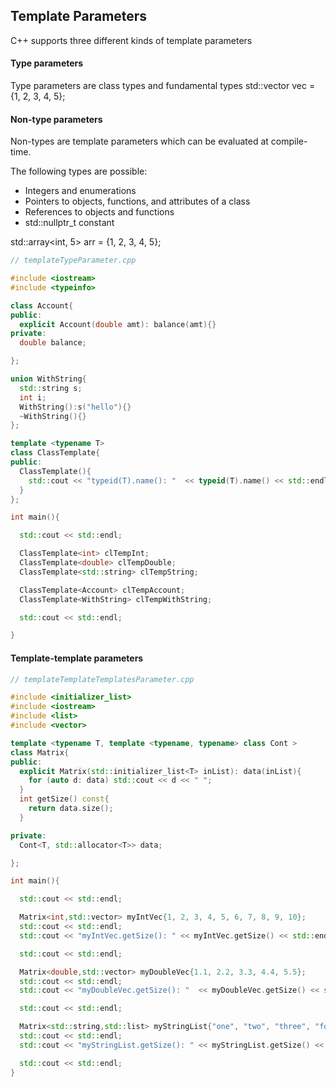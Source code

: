 ## Template Parameters

C++ supports three different kinds of template parameters

#### Type parameters

Type parameters are class types and fundamental types
std::vector<int> vec = {1, 2, 3, 4, 5}; 
  
#### Non-type parameters

Non-types are template parameters which can be evaluated at compile-time.

The following types are possible:

- Integers and enumerations
- Pointers to objects, functions, and attributes of a class
- References to objects and functions
- std::nullptr_t constant
  
std::array<int, 5> arr = {1, 2, 3, 4, 5};

```cpp
// templateTypeParameter.cpp

#include <iostream>
#include <typeinfo>

class Account{
public:
  explicit Account(double amt): balance(amt){}
private:
  double balance;

};

union WithString{
  std::string s;
  int i;
  WithString():s("hello"){}
  ~WithString(){}
};

template <typename T>
class ClassTemplate{
public:
  ClassTemplate(){
    std::cout << "typeid(T).name(): "  << typeid(T).name() << std::endl;
  }
};

int main(){

  std::cout << std::endl;

  ClassTemplate<int> clTempInt;
  ClassTemplate<double> clTempDouble;
  ClassTemplate<std::string> clTempString;

  ClassTemplate<Account> clTempAccount;
  ClassTemplate<WithString> clTempWithString;

  std::cout << std::endl;

}
```

#### Template-template parameters

```cpp
// templateTemplateTemplatesParameter.cpp

#include <initializer_list>
#include <iostream>
#include <list>
#include <vector>

template <typename T, template <typename, typename> class Cont >
class Matrix{
public:
  explicit Matrix(std::initializer_list<T> inList): data(inList){
    for (auto d: data) std::cout << d << " ";
  }
  int getSize() const{
    return data.size();
  }

private:
  Cont<T, std::allocator<T>> data;

};

int main(){

  std::cout << std::endl;

  Matrix<int,std::vector> myIntVec{1, 2, 3, 4, 5, 6, 7, 8, 9, 10};
  std::cout << std::endl;
  std::cout << "myIntVec.getSize(): " << myIntVec.getSize() << std::endl;

  std::cout << std::endl;

  Matrix<double,std::vector> myDoubleVec{1.1, 2.2, 3.3, 4.4, 5.5};
  std::cout << std::endl;
  std::cout << "myDoubleVec.getSize(): "  << myDoubleVec.getSize() << std::endl;

  std::cout << std::endl;

  Matrix<std::string,std::list> myStringList{"one", "two", "three", "four"};
  std::cout << std::endl;
  std::cout << "myStringList.getSize(): " << myStringList.getSize() << std::endl;

  std::cout << std::endl;
}
```

  


  
